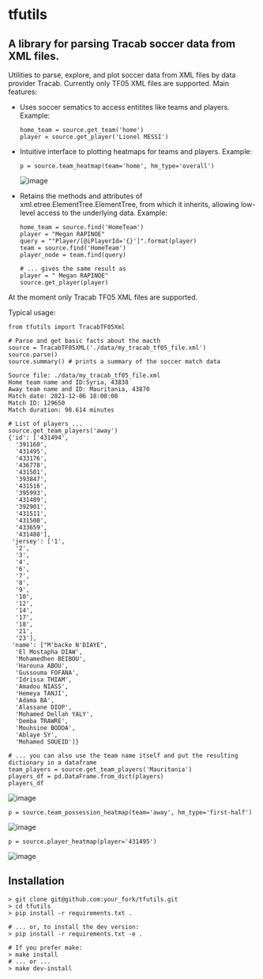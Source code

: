 # tfutils
## A library for parsing Tracab soccer data from XML files.

Utilities to parse, explore, and plot soccer data from XML files 
by data provider Tracab. Currently only TF05 XML files are supported. 
Main features:

* Uses soccer sematics to access entitites like teams and players.
  Example:
  ```
  home_team = source.get_team('home')
  player = source.get_player('Lionel MESSI')
  ```
* Intuitive interface to plotting heatmaps for teams and players.
  Example:
  ```
  p = source.team_heatmap(team='home', hm_type='overall')
  ```
  ![image](https://user-images.githubusercontent.com/2517549/200660261-45efed04-8495-4faa-bc17-77b56bbd6559.png)
  
* Retains the methods and attributes of xml.etree.ElementTree.ElementTree,
  from which it inherits, allowing low-level access to the underlying data. 
  Example:
  ```
  home_team = source.find('HomeTeam')
  player = "Megan RAPINOE"
  query = ""Player/[@iPlayerId='{}']".format(player)
  team = source.find('HomeTeam')
  player_node = team.find(query)
  
  # ... gives the same result as
  player = " Megan RAPINOE"
  source.get_player(player)
  ```
At the moment only Tracab TF05 XML files are supported.

Typical usage:
```
from tfutils import TracabTF05Xml

# Parse and get basic facts about the macth
source = TracabTF05XML('./data/my_tracab_tf05_file.xml')
source.parse()
source.summary() # prints a summary of the soccer match data

Source file: ./data/my_tracab_tf05_file.xml
Home team name and ID:Syria, 43838
Away team name and ID: Mauritania, 43870
Match date: 2021-12-06 18:00:00
Match ID: 129650
Match duration: 98.614 minutes

# List of players ...
source.get_team_players('away')
{'id': ['431494',
  '391160',
  '431495',
  '433176',
  '436778',
  '431501',
  '393847',
  '431516',
  '395993',
  '431489',
  '392901',
  '431511',
  '431500',
  '433659',
  '431488'],
 'jersey': ['1',
  '2',
  '3',
  '4',
  '6',
  '7',
  '8',
  '9',
  '10',
  '12',
  '14',
  '17',
  '18',
  '21',
  '23'],
 'name': ["M'backe N'DIAYE",
  'El Mostapha DIAW',
  'Mohamedhen BEIBOU',
  'Harouna ABOU',
  'Gussouma FOFANA',
  'Idrissa THIAM',
  'Amadou NIASS',
  'Hemeya TANJI',
  'Adama BÀ',
  'Alassane DIOP',
  'Mohamed Dellah YALY',
  'Demba TRAWRE',
  'Mouhsine BODDA',
  'Ablaye SY',
  'Mohamed SOUEID']}

# ... you can also use the team name itself and put the resulting dictionary in a dataframe
team_players = source.get_team_players('Mauritania')
players_df = pd.DataFrame.from_dict(players)
players_df
```
![image](https://user-images.githubusercontent.com/2517549/201769043-a0fbd8cb-f1ac-4788-86eb-0408667dd373.png)

```
p = source.team_possession_heatmap(team='away', hm_type='first-half')
```
![image](https://user-images.githubusercontent.com/2517549/200660885-69e652e1-56b0-4cc2-8045-f3f7cfb91b82.png)
```
p = source.player_heatmap(player='431495')
```
![image](https://user-images.githubusercontent.com/2517549/200661408-abe482da-8885-4bbc-8d6b-17a40f46d7c8.png)

## Installation
```
> git clone git@github.com:your_fork/tfutils.git
> cd tfutils
> pip install -r requirements.txt .

# ... or, to install the dev version:
> pip install -r requirements.txt -e .
 
# If you prefer make:
> make install 
# ... or ...
> make dev-install
```
